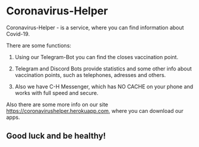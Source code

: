 # Coronavirus-Helper

Coronavirus-Helper - is a service, where you can find information about Covid-19.

There are some functions:

1) Using our Telegram-Bot you can find the closes vaccination point.

2) Telegram and Discord Bots provide statistics and some other info about vaccination points, such as telephones, adresses and others.

3) Also we have C-H Messenger, which has NO CACHE on your phone and works with full speed and secure.

Also there are some more info on our site https://coronavirushelper.herokuapp.com, where you can download our apps.

## Good luck and be healthy!
